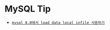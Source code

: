# MySQL Tip

- [`mysql 8.0에서 load data local infile 사용하기`](https://github.com/namu0240/wsc-infotech/blob/main/tip/mysql/load_data_local_infile.md)